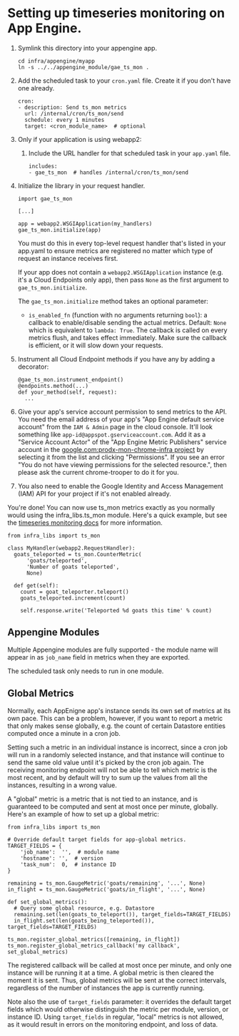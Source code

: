 # Setting up timeseries monitoring on App Engine.

1.  Symlink this directory into your appengine app.

        cd infra/appengine/myapp
        ln -s ../../appengine_module/gae_ts_mon .

1.  Add the scheduled task to your `cron.yaml` file.  Create it if you don't
    have one already.

        cron:
        - description: Send ts_mon metrics
          url: /internal/cron/ts_mon/send
          schedule: every 1 minutes
          target: <cron_module_name>  # optional

1.  Only if your application is using webapp2:

    1.  Include the URL handler for that scheduled task in your `app.yaml` file.

            includes:
            - gae_ts_mon  # handles /internal/cron/ts_mon/send

1.  Initialize the library in your request handler.

        import gae_ts_mon

        [...]

        app = webapp2.WSGIApplication(my_handlers)
        gae_ts_mon.initialize(app)

    You must do this in every top-level request handler that's listed in your
    app.yaml to ensure metrics are registered no matter which type of request
    an instance receives first.

    If your app does not contain a `webapp2.WSGIApplication` instance
    (e.g. it's a Cloud Endpoints only app), then pass `None` as the
    first argument to `gae_ts_mon.initialize`.

    The `gae_ts_mon.initialize` method takes an optional parameter:
     - `is_enabled_fn` (function with no arguments returning `bool`):
       a callback to enable/disable sending the actual metrics. Default: `None`
       which is equivalent to `lambda: True`. The callback is called on every
       metrics flush, and takes effect immediately. Make sure the callback is
       efficient, or it will slow down your requests.

1.  Instrument all Cloud Endpoint methods if you have any by adding a decorator:

        @gae_ts_mon.instrument_endpoint()
        @endpoints.method(...)
        def your_method(self, request):
          ...

1.  Give your app's service account permission to send metrics to the API.
    You need the email address of your app's "App Engine default service
    account" from the `IAM & Admin` page in the cloud console.  It'll look
    something like `app-id@appspot.gserviceaccount.com`.
    Add it as a "Service Account Actor" of the "App Engine Metric Publishers"
    service account in the
    [google.com:prodx-mon-chrome-infra project](https://console.developers.google.com/iam-admin/serviceaccounts/project?project=google.com:prodx-mon-chrome-infra&organizationId=433637338589)
    by selecting it from the list and clicking "Permissions".
    If you see an error "You do not have viewing permissions for the selected
    resource.", then please ask the current chrome-trooper to do it for you.

1.  You also need to enable the Google Identity and Access Management (IAM) API
    for your project if it's not enabled already.

You're done!  You can now use ts_mon metrics exactly as you normally would using
the infra_libs.ts_mon module. Here's a quick example, but see the
[timeseries monitoring docs](https://chrome-internal.googlesource.com/infra/infra_internal/+/client/doc/ts_mon.md)
for more information.

    from infra_libs import ts_mon

    class MyHandler(webapp2.RequestHandler):
      goats_teleported = ts_mon.CounterMetric(
          'goats/teleported',
          'Number of goats teleported',
          None)

      def get(self):
        count = goat_teleporter.teleport()
        goats_teleported.increment(count)

        self.response.write('Teleported %d goats this time' % count)


## Appengine Modules

Multiple Appengine modules are fully supported - the module name will appear in
as `job_name` field in metrics when they are exported.

The scheduled task only needs to run in one module.

## Global Metrics

Normally, each AppEnigne app's instance sends its own set of metrics
at its own pace.  This can be a problem, however, if you want to
report a metric that only makes sense globally, e.g. the count of
certain Datastore entities computed once a minute in a cron job.

Setting such a metric in an individual instance is incorrect, since a
cron job will run in a randomly selected instance, and that instance
will continue to send the same old value until it's picked by the cron
job again. The receiving monitoring endpoint will not be able to tell
which metric is the most recent, and by default will try to sum up the
values from all the instances, resulting in a wrong value.

A "global" metric is a metric that is not tied to an instance, and is
guaranteed to be computed and sent at most once per minute,
globally. Here's an example of how to set up a global metric:

    from infra_libs import ts_mon

    # Override default target fields for app-global metrics.
    TARGET_FIELDS = {
        'job_name':  '',  # module name
        'hostname': '',  # version
        'task_num':  0,  # instance ID
    }

    remaining = ts_mon.GaugeMetric('goats/remaining', '...', None)
    in_flight = ts_mon.GaugeMetric('goats/in_flight', '...', None)

    def set_global_metrics():
      # Query some global resource, e.g. Datastore
      remaining.set(len(goats_to_teleport()), target_fields=TARGET_FIELDS)
      in_flight.set(len(goats_being_teleported()), target_fields=TARGET_FIELDS)

    ts_mon.register_global_metrics([remaining, in_flight])
    ts_mon.register_global_metrics_callback('my callback', set_global_metrics)

The registered callback will be called at most once per minute, and
only one instance will be running it at a time. A global metric is
then cleared the moment it is sent.  Thus, global metrics will be sent
at the correct intervals, regardless of the number of instances the
app is currently running.

Note also the use of `target_fields` parameter: it overrides the
default target fields which would otherwise distinguish the metric per
module, version, or instance ID. Using `target_fields` in regular,
"local" metrics is not allowed, as it would result in errors on the
monitoring endpoint, and loss of data.
